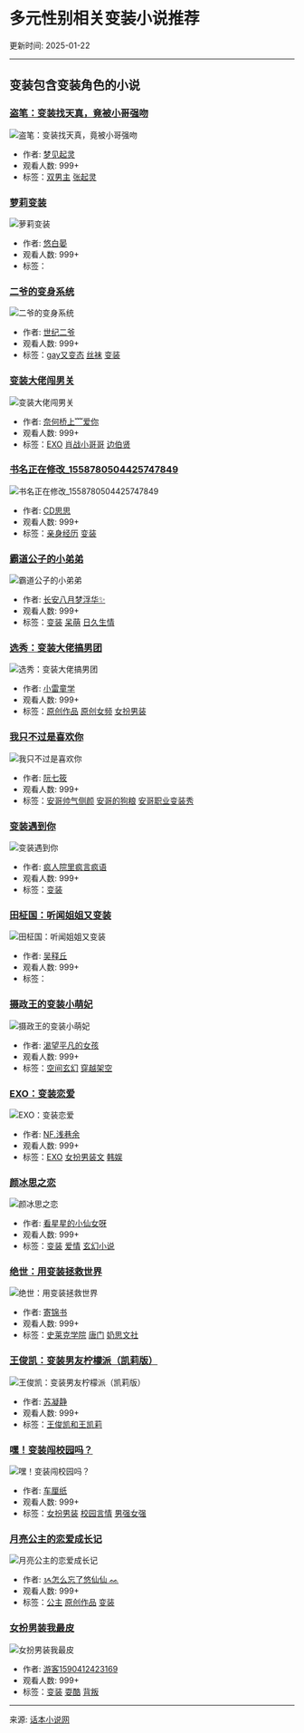 # 多元性别相关变装小说推荐

更新时间: 2025-01-22

---

## 变装包含变装角色的小说

### [盗笔：变装找天真，竟被小哥强吻](//www.ihuaben.com/book/9680218.html)
![盗笔：变装找天真，竟被小哥强吻](//piccn.ihuaben.com/pic/book/default.jpg?x-oss-process=image/resize,w_210/format,webp)
- 作者: [梦见起灵](//user.ihuaben.com/85044819)
- 观看人数: 999+ 
- 标签：[双男主](//www.ihuaben.com/category/shuangnanzhu/) [张起灵](//www.ihuaben.com/category/zhangqiling/)

### [萝莉变装](//www.ihuaben.com/book/12042846.html)
![萝莉变装](//piccn.ihuaben.com/pic/book/202407/2421/1721826176908-3BEA65p20y_960-1280.png?x-oss-process=image/resize,w_210/format,webp)
- 作者: [悠白晏](//user.ihuaben.com/119698675)
- 观看人数: 999+ 
- 标签：

### [二爷的变身系统](//www.ihuaben.com/book/3307312.html)
![二爷的变身系统](//piccn.ihuaben.com/pic/book/202002/1011/1581303703913-RO25PMk306_600-800.jpeg?x-oss-process=image/resize,w_210/format,webp)
- 作者: [世纪二爷](//user.ihuaben.com/25601825)
- 观看人数: 999+ 
- 标签：[gay又变态](//www.ihuaben.com/category/gayyoubiantai/) [丝袜](//www.ihuaben.com/category/siwa/) [变装](//www.ihuaben.com/category/bianzhuang/)

### [变装大佬闯男关](//www.ihuaben.com/book/1847293.html)
![变装大佬闯男关](//piccn.ihuaben.com/pic/book/201810/13031903-1540090405601-5A8j9uNL5Q_420-560.jpeg?x-oss-process=image/resize,w_210/format,webp)
- 作者: [奈何桥上﹌爱你](//user.ihuaben.com/13031903)
- 观看人数: 999+ 
- 标签：[EXO](//www.ihuaben.com/category/exo/) [肖战小哥哥](//www.ihuaben.com/category/xiaozhanxiaogege/) [边伯贤](//www.ihuaben.com/category/bianboxian/)

### [书名正在修改_1558780504425747849](//www.ihuaben.com/book/1325638.html)
![书名正在修改_1558780504425747849](//piccn.ihuaben.com/pic/book/201806/8914041-1528053516679-63y1375792_420-560.jpeg?x-oss-process=image/resize,w_210/format,webp)
- 作者: [CD思思](//user.ihuaben.com/8914041)
- 观看人数: 999+ 
- 标签：[亲身经历](//www.ihuaben.com/category/qinshenjingli/) [变装](//www.ihuaben.com/category/bianzhuang/)

### [霸道公子的小弟弟](//www.ihuaben.com/book/385770.html)
![霸道公子的小弟弟](//piccn.ihuaben.com/pic/book/201707/1499312892445-K78H2Y4mne.jpeg?x-oss-process=image/resize,w_210/format,webp)
- 作者: [长安八月梦浮华✨](//user.ihuaben.com/2291788)
- 观看人数: 999+ 
- 标签：[变装](//www.ihuaben.com/category/bianzhuang/) [呆萌](//www.ihuaben.com/category/daimeng/) [日久生情](//www.ihuaben.com/category/rijiushengqing/)

### [选秀：变装大佬搞男团](//www.ihuaben.com/book/5588589.html)
![选秀：变装大佬搞男团](//piccn.ihuaben.com/pic/book/202111/0221/1635860524058-r25pE32668_960-1280.jpeg?x-oss-process=image/resize,w_210/format,webp)
- 作者: [小雷童学](//user.ihuaben.com/26233206)
- 观看人数: 999+ 
- 标签：[原创作品](//www.ihuaben.com/category/yuanchuangzuopin/) [原创女频](//www.ihuaben.com/category/yuanchuangnvpin/) [女扮男装](//www.ihuaben.com/category/nvbannanzhuang/)

### [我只不过是喜欢你](//www.ihuaben.com/book/3705762.html)
![我只不过是喜欢你](//piccn.ihuaben.com/pic/book/202004/0110/1585708280197-1b5ONt996d_956-1274.jpeg?x-oss-process=image/resize,w_210/format,webp)
- 作者: [阮七筱](//user.ihuaben.com/28086436)
- 观看人数: 999+ 
- 标签：[安哥帅气侧颜](//www.ihuaben.com/category/angeshuaiqiceyan/) [安哥的狗粮](//www.ihuaben.com/category/angedegouliang/) [安哥职业变装秀](//www.ihuaben.com/category/angezhiyebianzhuangxiu/)

### [变装遇到你](//www.ihuaben.com/book/378145.html)
![变装遇到你](//piccn.ihuaben.com/pic/book/default.jpg?x-oss-process=image/resize,w_210/format,webp)
- 作者: [疯人院里疯言疯语](//user.ihuaben.com/2201199)
- 观看人数: 999+ 
- 标签：[变装](//www.ihuaben.com/category/bianzhuang/)

### [田柾国：听闻姐姐又变装](//www.ihuaben.com/book/7312018.html)
![田柾国：听闻姐姐又变装](//piccn.ihuaben.com/pic/book/202201/0215/1641109541676-ODu3h72aO1_960-1278.jpeg?x-oss-process=image/resize,w_210/format,webp)
- 作者: [吴释丘](//user.ihuaben.com/14954295)
- 观看人数: 999+ 
- 标签：

### [摄政王的变装小萌妃](//www.ihuaben.com/book/913789.html)
![摄政王的变装小萌妃](//piccn.ihuaben.com/pic/book/201802/1519403189494-n55Ac1477L.jpeg?x-oss-process=image/resize,w_210/format,webp)
- 作者: [渴望平凡的女孩](//user.ihuaben.com/6775795)
- 观看人数: 999+ 
- 标签：[空间玄幻](//www.ihuaben.com/category/kongjianxuanhuan/) [穿越架空](//www.ihuaben.com/category/chuanyuejiakong/)

### [EXO：变装恋爱](//www.ihuaben.com/book/850130.html)
![EXO：变装恋爱](//piccn.ihuaben.com/pic/book/201802/1517673073021-LVy4r31m18.jpeg?x-oss-process=image/resize,w_210/format,webp)
- 作者: [NF.浅巷余](//user.ihuaben.com/5803335)
- 观看人数: 999+ 
- 标签：[EXO](//www.ihuaben.com/category/exo/) [女扮男装文](//www.ihuaben.com/category/nvbannanzhuangwen/) [韩娱](//www.ihuaben.com/category/hanyu/)

### [颜冰思之恋](//www.ihuaben.com/book/1805916.html)
![颜冰思之恋](//piccn.ihuaben.com/pic/book/201810/12731294-1538805720227-5q0m09p782_420-560.jpeg?x-oss-process=image/resize,w_210/format,webp)
- 作者: [看星星的小仙女呀](//user.ihuaben.com/12731294)
- 观看人数: 999+ 
- 标签：[变装](//www.ihuaben.com/category/bianzhuang/) [爱情](//www.ihuaben.com/category/aiqing/) [玄幻小说](//www.ihuaben.com/category/xuanhuanxiaoshuo/)

### [绝世：用变装拯救世界](//www.ihuaben.com/book/6967986.html)
![绝世：用变装拯救世界](//piccn.ihuaben.com/pic/book/202110/2223/1634915437323-7C764Ks1fO_960-1280.jpeg?x-oss-process=image/resize,w_210/format,webp)
- 作者: [寄锦书](//user.ihuaben.com/54596222)
- 观看人数: 999+ 
- 标签：[史莱克学院](//www.ihuaben.com/category/shilaikexueyuan/) [唐门](//www.ihuaben.com/category/tangmen/) [奶思文社](//www.ihuaben.com/category/naisiwenshe/)

### [王俊凯：变装男友柠檬派（凯莉版）](//www.ihuaben.com/book/5695281.html)
![王俊凯：变装男友柠檬派（凯莉版）](//piccn.ihuaben.com/pic/book/202103/2618/1616753031151-77K9X0TP05_281-374.jpeg?x-oss-process=image/resize,w_210/format,webp)
- 作者: [苏凝静](//user.ihuaben.com/34743147)
- 观看人数: 999+ 
- 标签：[王俊凯和王凯莉](//www.ihuaben.com/category/wangjunkaihewangkaili/)

### [嘿！变装闯校园吗？](//www.ihuaben.com/book/4508694.html)
![嘿！变装闯校园吗？](//piccn.ihuaben.com/pic/book/202102/0419/1612439334228-76wuR9UG30_960-1280.jpeg?x-oss-process=image/resize,w_210/format,webp)
- 作者: [车厘纸](//user.ihuaben.com/26576296)
- 观看人数: 999+ 
- 标签：[女扮男装](//www.ihuaben.com/category/nvbannanzhuang/) [校园言情](//www.ihuaben.com/category/xiaoyuanyanqing/) [男强女强](//www.ihuaben.com/category/nanqiangnvqiang3/)

### [月亮公主的恋爱成长记](//www.ihuaben.com/book/4415643.html)
![月亮公主的恋爱成长记](//piccn.ihuaben.com/pic/book/202007/1522/1594823608526-2YP9W1j937_720-960.jpeg?x-oss-process=image/resize,w_210/format,webp)
- 作者: [ᝰ怎么忘了悠仙仙 ᨐ](//user.ihuaben.com/32368547)
- 观看人数: 999+ 
- 标签：[公主](//www.ihuaben.com/category/gongzhu/) [原创作品](//www.ihuaben.com/category/yuanchuangzuopin/) [变装](//www.ihuaben.com/category/bianzhuang/)

### [女扮男装我最皮](//www.ihuaben.com/book/4127140.html)
![女扮男装我最皮](//piccn.ihuaben.com/pic/book/202005/2606/1590445021694-44X13b7W6H_525-700.jpeg?x-oss-process=image/resize,w_210/format,webp)
- 作者: [游客1590412423169](//user.ihuaben.com/30541135)
- 观看人数: 999+ 
- 标签：[变装](//www.ihuaben.com/category/bianzhuang/) [耍酷](//www.ihuaben.com/category/shuaku/) [背叛](//www.ihuaben.com/category/beipan/)

---

来源: [话本小说网](//www.ihuaben.com/juese/变装/)
